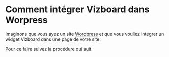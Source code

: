 
# Comment intégrer Vizboard dans Worpress

<!-- 🚧  &nbsp; `Redaction in progress...` -->

Imaginons que vous ayez un site [Wordpress](https://wordpress.org/) et que vous vouliez intégrer un widget Vizboard dans une page de votre site.

Pour ce faire suivez la procédure qui suit.
